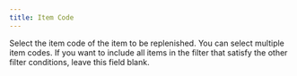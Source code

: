 ```yaml
---
title: Item Code
---
```



Select the item code of the item to be replenished. You can select multiple  item codes. If you want to include all items in the filter that satisfy  the other filter conditions, leave this field blank.
